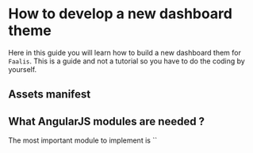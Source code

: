 # How to develop a new dashboard theme

Here in this guide you will learn how to build a new dashboard them for `Faalis`.
This is a guide and not a tutorial so you have to do the coding by yourself.


## Assets manifest

## What AngularJS modules are needed ?

The most important module to implement is ``
